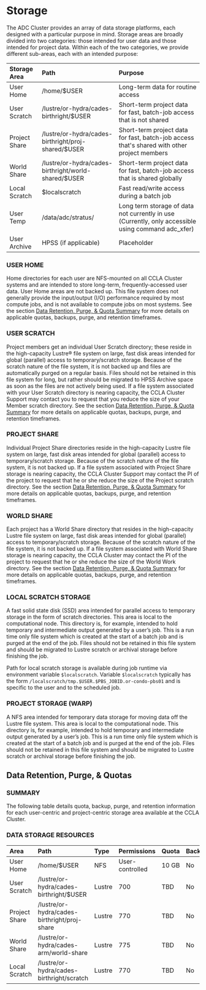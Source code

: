 # Storage

The ADC Cluster provides an array of data storage platforms, each designed with a particular purpose in mind. Storage areas are broadly divided into two categories: those intended for user data and those intended for project data. Within each of the two categories, we provide different sub-areas, each with an intended purpose:

| Storage Area | Path | Purpose |
| :--- | :--- | :--- |
| User Home | /home/$USER | Long-term data for routine access |
| User Scratch | /lustre/or-hydra/cades-birthright/$USER | Short-term project data for fast, batch-job access that is not shared |
| Project Share | /lustre/or-hydra/cades-birthright/proj-shared/$USER | Short-term project data for fast, batch-job access that's shared with other project members |
| World Share | /lustre/or-hydra/cades-birthright/world-shared/$USER | Short-term project data for fast, batch-job access that is shared globally |
| Local Scratch | $localscratch | Fast read/write access during a batch job |
| User Temp | /data/adc/stratus/ | Long term storage of data not currently in use \(Currently, only accessible using command adc\_xfer\) |
| User Archive | HPSS \(if applicable\) | Placeholder |

### USER HOME

Home directories for each user are NFS-mounted on all CCLA Cluster systems and are intended to store long-term, frequently-accessed user data. User Home areas are not backed up. This file system does not generally provide the input/output \(I/O\) performance required by most compute jobs, and is not available to compute jobs on most systems. See the section [Data Retention, Purge, & Quota Summary](https://github.com/Doane-CCLA/docs/tree/6aa8e86be5b614a863272788de3d9c0182ee56c9/HPC/HPC-5-data-transfer.md#Retention) for more details on applicable quotas, backups, purge, and retention timeframes.

### USER SCRATCH

Project members get an individual User Scratch directory; these reside in the high-capacity Lustre® file system on large, fast disk areas intended for global \(parallel\) access to temporary/scratch storage. Because of the scratch nature of the file system, it is not backed up and files are automatically purged on a regular basis. Files should not be retained in this file system for long, but rather should be migrated to HPSS Archive space as soon as the files are not actively being used. If a file system associated with your User Scratch directory is nearing capacity, the CCLA Cluster Support may contact you to request that you reduce the size of your Member scratch directory. See the section [Data Retention, Purge, & Quota Summary](https://github.com/Doane-CCLA/docs/tree/6aa8e86be5b614a863272788de3d9c0182ee56c9/HPC/HPC-5-data-transfer.md#Retention) for more details on applicable quotas, backups, purge, and retention timeframes.

### PROJECT SHARE

Individual Project Share directories reside in the high-capacity Lustre file system on large, fast disk areas intended for global \(parallel\) access to temporary/scratch storage. Because of the scratch nature of the file system, it is not backed up. If a file system associated with Project Share storage is nearing capacity, the CCLA Cluster Support may contact the PI of the project to request that he or she reduce the size of the Project scratch directory. See the section [Data Retention, Purge, & Quota Summary](https://github.com/Doane-CCLA/docs/tree/6aa8e86be5b614a863272788de3d9c0182ee56c9/HPC/HPC-5-data-transfer.md#Retention) for more details on applicable quotas, backups, purge, and retention timeframes.

### WORLD SHARE

Each project has a World Share directory that resides in the high-capacity Lustre file system on large, fast disk areas intended for global \(parallel\) access to temporary/scratch storage. Because of the scratch nature of the file system, it is not backed up. If a file system associated with World Share storage is nearing capacity, the CCLA Cluster may contact the PI of the project to request that he or she reduce the size of the World Work directory. See the section [Data Retention, Purge, & Quota Summary](https://github.com/Doane-CCLA/docs/tree/6aa8e86be5b614a863272788de3d9c0182ee56c9/HPC/HPC-5-data-transfer.md#Retention) for more details on applicable quotas, backups, purge, and retention timeframes.

### LOCAL SCRATCH STORAGE

A fast solid state disk \(SSD\) area intended for parallel access to temporary storage in the form of scratch directories. This area is local to the computational node. This directory is, for example, intended to hold temporary and intermediate output generated by a user’s job. This is a run time only file system which is created at the start of a batch job and is purged at the end of the job. Files should not be retained in this file system and should be migrated to Lustre scratch or archival storage before finishing the job.

Path for local scratch storage is available during job runtime via environment variable `$localscratch`. Variable `$localscratch` typically has the form `/localscratch/tmp.$USER.$PBS_JOBID.or-condo-pbs01` and is specific to the user and to the scheduled job.

### PROJECT STORAGE \(WARP\)

A NFS area intended for temporary data storage for moving data off the Lustre file system. This area is local to the computational node. This directory is, for example, intended to hold temporary and intermediate output generated by a user’s job. This is a run time only file system which is created at the start of a batch job and is purged at the end of the job. Files should not be retained in this file system and should be migrated to Lustre scratch or archival storage before finishing the job.

## Data Retention, Purge, & Quotas

### SUMMARY

The following table details quota, backup, purge, and retention information for each user-centric and project-centric storage area available at the CCLA Cluster.

### DATA STORAGE RESOURCES

| Area | Path | Type | Permissions | Quota | Backups | Purged | Retention |
| :--- | :--- | :--- | :--- | :--- | :--- | :--- | :--- |
| User Home | /home/$USER | NFS | User-controlled | 10 GB | No | No | NA |
| User Scratch | /lustre/or-hydra/cades-birthright/$USER | Lustre | 700 | TBD | No | No | TBD Days |
| Project Share | /lustre/or-hydra/cades-birthright/proj-share | Lustre | 770 | TBD | No | No | TBD Days |
| World Share | /lustre/or-hydra/cades-arm/world-share | Lustre | 775 | TBD | No | No | TBD Days |
| Local Scratch | /lustre/or-hydra/cades-birthright/scratch | Lustre | 770 | TBD | No | No | TBD Days |

